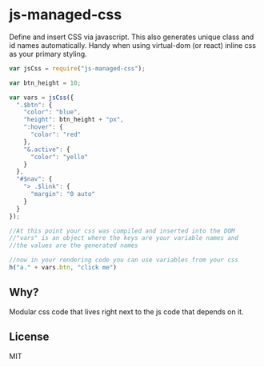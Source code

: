 # js-managed-css
Define and insert CSS via javascript. This also generates unique class and id names automatically. Handy when using virtual-dom (or react) inline css as your primary styling.

```js
var jsCss = require("js-managed-css");

var btn_height = 10;

var vars = jsCss({
  ".$btn": {
    "color": "blue",
    "height": btn_height + "px",
    ":hover": {
      "color": "red"
    },
    "&.active": {
      "color": "yello"
    }
  },
  "#$nav": {
    "> .$link": {
      "margin": "0 auto"
    }
  }
});

//At this point your css was compiled and inserted into the DOM
//"vars" is an object where the keys are your variable names and
//the values are the generated names

//now in your rendering code you can use variables from your css 
h("a." + vars.btn, "click me")
```

## Why?
Modular css code that lives right next to the js code that depends on it.

## License
MIT
